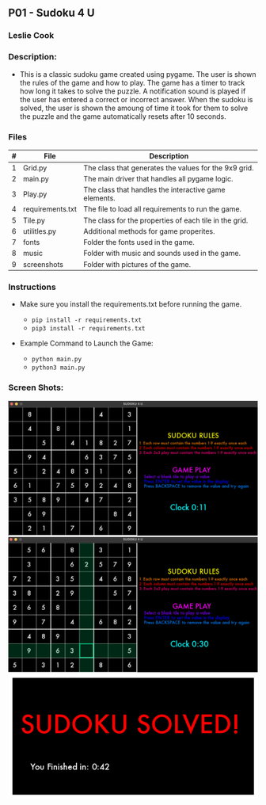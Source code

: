 ## P01 - Sudoku 4 U
### Leslie Cook
### Description:

- This is a classic sudoku game created using pygame. The user is shown the rules of the game and how to play. The game has a timer to track how long it takes to solve the puzzle. A notification sound is played if the user has entered a correct or incorrect answer. When the sudoku is solved, the user is shown the amoung of time it took for them to solve the puzzle and the game automatically resets after 10 seconds. 


### Files

|   #   | File            | Description                                           |
| :---: | --------------- | ------------------------------------------------------|
|   1   | Grid.py         | The class that generates the values for the 9x9 grid. |
|   2   | main.py         | The main driver that handles all pygame logic.        |
|   3   | Play.py         | The class that handles the interactive game elements. |
|   4   | requirements.txt| The file to load all requirements to run the game.    |
|   5   | Tile.py         | The class for the properties of each tile in the grid.|
|   6   | utilitles.py    | Additional methods for game properites.               |
|   7   | fonts           | Folder the fonts used in the game.                    |
|   8   | music           | Folder with music and sounds used in the game.        |
|   9   | screenshots     | Folder with pictures of the game.                     |


### Instructions

- Make sure you install the requirements.txt before running the game.
    - `pip install -r requirements.txt`
    - `pip3 install -r requirements.txt`

- Example Command to Launch the Game:
    - `python main.py`
    - `python3 main.py`

### Screen Shots:

<img src="screenshots/sudoku.png">
<img src="screenshots/tileSelect.png">
<img src="screenshots/popup.png">